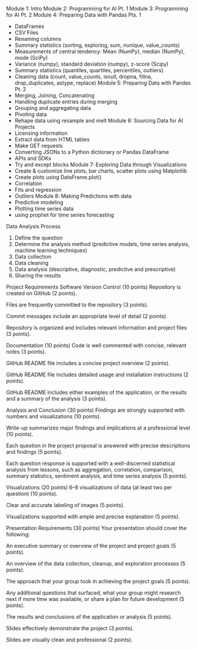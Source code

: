 Module 1: Intro
Module 2: Programming for AI Pt. 1
Module 3: Programming for AI Pt. 2
Module 4: Preparing Data with Pandas Pts. 1 
 * DataFrames
 * CSV Files
 * Renaming columns
 * Summary statistics (sorting, exploring, sum, nunique, value_counts)
 * Measurements of central tendency: Mean (NumPy), median (NumPy), mode (SciPy)
 * Variance (numpy), standard deviation (numpy), z-score (Scipy)
 * Summary statistics (quantiles, quartiles, percentiles, outliers)
 * Cleaning data (count, value_counts, isnull, dropna, fillna, drop_duplicates, astype, replace)
Module 5: Preparing Data with Pandas Pt. 2
 * Merging, Joining, Concatenating
 * Handling duplicate entries during merging
 * Grouping and aggregating data
 * Pivoting data
 * Rehape data using resample and melt
Module 6: Sourcing Data for AI Projects
 * Licensing information
 * Extract data from HTML tables
 * Make GET requests
 * Converting JSONs to a Python dictionary or Pandas DataFrame
 * APIs and SDKs
 * Try and except blocks
Module 7: Exploring Data through Visualizations
 * Create & customize line plots, bar charts, scatter plots using Matplotlib
 * Create plots using DataFrame.plot()
 * Correlation
 * Fits and regression
 * Outliers
Module 8: Making Predictions with data
 * Predictive modeling
 * Plotting time series data
 * using prophet for time series forecasting 




Data Analysis Process
1. Define the question
2. Determine the analysis method (predictive models, time series analysis, machine learning techniques)
3. Data collection
4. Data cleaning 
5. Data analysis (descriptive, diagnostic, predictive and prescriptive)
6. Sharing the results




Project Requirements
Software Version Control (10 points)
Repository is created on GitHub (2 points).

Files are frequently committed to the repository (3 points).

Commit messages include an appropriate level of detail (2 points).

Repository is organized and includes relevant information and project files (3 points).

Documentation (10 points)
Code is well commented with concise, relevant notes (3 points).

GitHub README file includes a concise project overview (2 points).

GitHub README file includes detailed usage and installation instructions (2 points).

GitHub README includes either examples of the application, or the results and a summary of the analysis (3 points).

Analysis and Conclusion (30 points)
Findings are strongly supported with numbers and visualizations (10 points).

Write-up summarizes major findings and implications at a professional level (10 points).

Each question in the project proposal is answered with precise descriptions and findings (5 points).

Each question response is supported with a well-discerned statistical analysis from lessons, such as aggregation, correlation, comparison, summary statistics, sentiment analysis, and time series analysis (5 points).

Visualizations (20 points)
6–8 visualizations of data (at least two per question) (10 points).

Clear and accurate labeling of images (5 points).

Visualizations supported with ample and precise explanation (5 points).

Presentation Requirements (30 points)
Your presentation should cover the following:

An executive summary or overview of the project and project goals (5 points).

An overview of the data collection, cleanup, and exploration processes (5 points).

The approach that your group took in achieving the project goals (5 points).

Any additional questions that surfaced, what your group might research next if more time was available, or share a plan for future development (5 points).

The results and conclusions of the application or analysis (5 points).

Slides effectively demonstrate the project (3 points).

Slides are visually clean and professional (2 points).